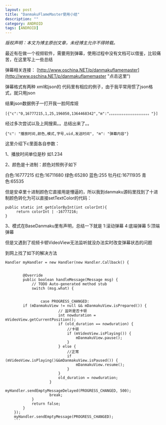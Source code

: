 ```yaml
---
layout: post
title: "DanmakuFlameMaster使用小结"
description: ""
category: ANDROID
tags: [ANDROID]
---
```


*版权声明：本文为博主原创文章，未经博主允许不得转载。*

最近有在做一个视频软件，需要用到弹幕，使用过程中没有文档可以借鉴，比较痛苦，在这里写上一些总结

弹幕相关连接：
[http://www.oschina.NET/p/danmakuflamemaster](http://www.oschina.NET/p/danmakuflamemaster "点击这里")

弹幕格式有两种  xml和json的 代码里有相应的例子，由于我平常用惯了json格式，就只用json

结果json数据例子一打开我一脸阿库娅

    [{"c":"0,16777215,1,25,196050,1364468342","m":"。。。。。。。。。。。。。。。。。。。。。。"}]

经过多次尝试以及上网搜索。。总结出来了。。

`{"c": "播放时间,颜色,模式,字号,uid,发送时间", "m": "弹幕内容"} ` 

这里介绍下c里面各自参数：

1、播放时间单位是秒 如1.234

2、颜色是十进制：颜色对照例子如下

白色:16777215 红色:16711680 绿色:65280 蓝色:255 牡丹红:16711935 青色:65535

但是安卓里十进制颜色它直接用是懵逼的，所以我到danmaku源码里找到了十进制颜色转化为可以直接setTextColor的代码：

    public static int getColorByInt(int colorInt){  
         return colorInt | -16777216;  
    } 

3、模式在BaseDanmaku里有声明，总结一下就是
1:滚动弹幕
4:底端弹幕
5:顶端弹幕

但是又遇到了视频卡顿VideoView无法监听就没办法实时改变弹幕状态的问题

到网上找了如下的解决方法

```
Handler myHandler = new Handler(new Handler.Callback() {  
  
  
        @Override  
        public boolean handleMessage(Message msg) {  
            // TODO Auto-generated method stub  
            switch (msg.what) {  
  
  
                case PROGRESS_CHANGED:  
        if (mDanmakuView != null && mDanmakuView.isPrepared()) {  
                        // 监听是否卡顿  
                        int nowduration = mVideoView.getCurrentPosition();  
                        if (old_duration == nowduration) {  
                            //卡顿  
                            if (mVideoView.isPlaying()) {  
                                mDanmakuView.pause();  
                            }  
                        } else {  
                            //正常  
                            if (mVideoView.isPlaying()&&mDanmakuView.isPaused()) {  
                                mDanmakuView.resume();  
                            }  
                        }  
                        old_duration = nowduration;  
                    }  
                    myHandler.sendEmptyMessageDelayed(PROGRESS_CHANGED, 500);  
                    break;  
            }  
            return false;  
        }  
    });  
    myHandler.sendEmptyMessage(PROGRESS_CHANGED);  
    ```
